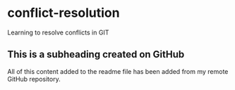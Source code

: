 # conflict-resolution
Learning to resolve conflicts in GIT
## This is a subheading created on GitHub

All of this content added to the readme file has been added from my remote GitHub repository.
